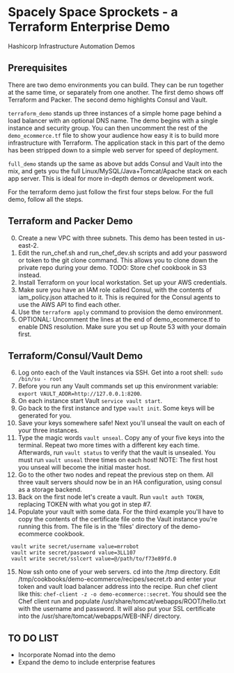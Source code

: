# Spacely Space Sprockets - a Terraform Enterprise Demo
Hashicorp Infrastructure Automation Demos

## Prerequisites

There are two demo environments you can build.  They can be run together at the same time, or separately from one another.  The first demo shows off Terraform and Packer.  The second demo highlights Consul and Vault.

`terraform_demo` stands up three instances of a simple home page behind a load balancer with an optional DNS name.  The demo begins with a single instance and security group.  You can then uncomment the rest of the `demo_ecommerce.tf` file to show your audience how easy it is to build more infrastructure with Terraform.  The application stack in this part of the demo has been stripped down to a simple web server for speed of deployment.

`full_demo` stands up the same as above but adds Consul and Vault into the mix, and gets you the full Linux/MySQL/Java+Tomcat/Apache stack on each app server.  This is ideal for more in-depth demos or development work.

For the terraform demo just follow the first four steps below.  For the full demo, follow all the steps.

## Terraform and Packer Demo
0. Create a new VPC with three subnets.  This demo has been tested in us-east-2.
1. Edit the run\_chef.sh and run\_chef\_dev.sh scripts and add your password or token to the git clone command.  This allows you to clone down the private repo during your demo.  TODO: Store chef cookbook in S3 instead.
2. Install Terraform on your local workstation.  Set up your AWS credentials.
3. Make sure you have an IAM role called Consul, with the contents of iam_policy.json attached to it.  This is required for the Consul agents to use the AWS API to find each other.
4. Use the `terraform apply` command to provision the demo environment.
5. OPTIONAL:  Uncomment the lines at the end of demo_ecommerce.tf to enable DNS resolution.  Make sure you set up Route 53 with your domain first.

## Terraform/Consul/Vault Demo
6. Log onto each of the Vault instances via SSH.  Get into a root shell: `sudo /bin/su - root`
7. Before you run any Vault commands set up this environment variable: `export VAULT_ADDR=http://127.0.0.1:8200`.  
8. On each instance start Vault `service vault start`.
9. Go back to the first instance and type `vault init`.  Some keys will be generated for you.
10. Save your keys somewhere safe!  Next you'll unseal the vault on each of your three instances.
11. Type the magic words `vault unseal`.  Copy any of your five keys into the terminal.  Repeat two more times with a different key each time.  Afterwards, run `vault status` to verify that the vault is unsealed.  You must run `vault unseal` three times on each host!  NOTE: The first host you unseal will become the initial master host.
12. Go to the other two nodes and repeat the previous step on them.  All three vault servers should now be in an HA configuration, using consul as a storage backend.
13. Back on the first node let's create a vault.  Run `vault auth TOKEN`, replacing TOKEN with what you got in step #7.
14. Populate your vault with some data.  For the third example you'll have to copy the contents of the certificate file onto the Vault instance you're running this from.  The file is in the 'files' directory of the demo-ecommerce cookbook.

```
 vault write secret/username value=mrrobot
 vault write secret/password value=3LL107
 vault write secret/sslcert value=@/path/to/f73e89fd.0
 ```

15. Now ssh onto one of your web servers.  cd into the /tmp directory.  Edit /tmp/cookbooks/demo-ecommerce/recipes/secret.rb and enter your token and vault load balancer address into the recipe.  Run chef client like this: `chef-client -z -o demo-ecommerce::secret`.  You should see the Chef client run and populate /usr/share/tomcat/webapps/ROOT/hello.txt with the username and password.  It will also put your SSL certificate into the /usr/share/tomcat/webapps/WEB-INF/ directory.

## TO DO LIST
* Incorporate Nomad into the demo
* Expand the demo to include enterprise features
